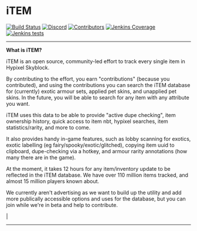 
# iTEM

[![Build Status](https://ci.thom.club/job/TheExoticsMod/job/master/icon)](https://github.com/TGVVaffles/iTEM) [![Discord](https://img.shields.io/discord/932106421338779709?label=discord&logo=Discord&logoColor=FFFFFF%22)](https://discord.gg/JeF5rW7yJU) [![Contributors](https://img.shields.io/github/contributors/TGWaffles/TheExoticsMod?&logo=GitHub)](https://github.com/TGWaffles/TheExoticsMod/graphs/contributors) [![Jenkins Coverage](https://img.shields.io/jenkins/coverage/jacoco?jobUrl=https%3A%2F%2Fci.thom.club%2Fjob%2FTheExoticsMod%2Fjob%2Fmaster)](https://ci.thom.club/job/TheExoticsMod/job/master/jacoco/) [![Jenkins tests](https://img.shields.io/jenkins/tests?compact_message&jobUrl=https%3A%2F%2Fci.thom.club%2Fjob%2FTheExoticsMod%2Fjob%2Fmaster)](https://ci.thom.club/job/TheExoticsMod/job/master/lastBuild/testReport/)

---

__What is iTEM?__

iTEM is an open source, community-led effort to track every single item in Hypixel Skyblock.

By contributing to the effort, you earn "contributions" (because you contributed), and using the contributions you can search the iTEM database for (currently) exotic armour sets, applied pet skins, and unapplied pet skins. In the future, you will be able to search for any item with any attribute you want.

iTEM uses this data to be able to provide "active dupe checking", item ownership history, quick access to item nbt, hypixel searches, item statistics/rarity, and more to come.

It also provides handy in-game features, such as lobby scanning for exotics, exotic labelling (eg fairy/spooky/exotic/glitched), copying item uuid to clipboard, dupe-checking via a hotkey, and armour rarity annotations (how many there are in the game).

At the moment, it takes 12 hours for any item/inventory update to be reflected in the iTEM database. We have over 110 million items tracked, and almost 15 million players known about.

We currently aren't advertising as we want to build up the utility and add more publically accessible options and uses for the database, but you can join while we're in beta and help to contribute.

|

---
